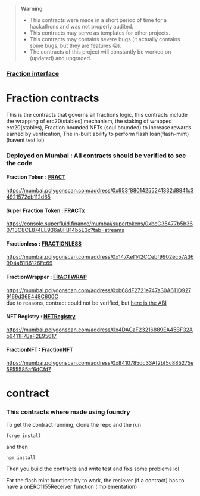 > **Warning**
>
> - This contracts were made in a short period of time for a hackathons and was not properly audited.
> - This contracts may serve as templates for other projects.
> - This contracts may contains severe bugs (it actually contains some bugs, but they are features 😝).
> - The contracts of this project will constantly be worked on (updated) and upgraded.

### [Fraction interface](https://github.com/0xPr0f/Fraction-interface/tree/maindev)

# Fraction contracts

This is the contracts that governs all fractions logic, this contracts include the wrapping of erc20(stables) mechanism, the staking of wrapped erc20(stables), Fraction bounded NFTs (soul bounded) to increase rewards earned by verification, The in-built ability to perform flash loan(flash-mint) (havent test lol)

### Deployed on Mumbai : All contracts should be verified to see the code

#### Fraction Token : [FRACT](https://mumbai.polygonscan.com/address/0x953f88014255241332d8841c34921572db112d65)

https://mumbai.polygonscan.com/address/0x953f88014255241332d8841c34921572db112d65

#### Super Fraction Token : [FRACTx](https://console.superfluid.finance/mumbai/supertokens/0xbcC35477b5b360713C8CE874EE936a0FB14b5E3c?tab=streams)

https://console.superfluid.finance/mumbai/supertokens/0xbcC35477b5b360713C8CE874EE936a0FB14b5E3c?tab=streams

#### Fractionless : [FRACTIONLESS](https://mumbai.polygonscan.com/address/0x147Aef142CCebf9902ec57A369D4aB1B6126Fc69)

https://mumbai.polygonscan.com/address/0x147Aef142CCebf9902ec57A369D4aB1B6126Fc69

#### FractionWrapper : [FRACTWRAP](https://mumbai.polygonscan.com/address/0xb68dF2721e747a30A611D9279169d36E448C600C)

https://mumbai.polygonscan.com/address/0xb68dF2721e747a30A611D9279169d36E448C600C  
due to reasons, contract could not be verified, but [here is the ABI](https://bafybeigggr4oxyghkgpx5o4gl23rsw4lugqewptuffegvps7uaoh44vqsy.ipfs.infura-ipfs.io/)

#### NFT Registry : [NFTRegistry](https://mumbai.polygonscan.com/address/0x4DACaF23216889EA45BF32Ab6411F7BaF2E95617)

https://mumbai.polygonscan.com/address/0x4DACaF23216889EA45BF32Ab6411F7BaF2E95617

#### FractionNFT : [FractionNFT](https://mumbai.polygonscan.com/address/0x8410785dc33Af2bf5c885275e5E55585af6dCfd7)

https://mumbai.polygonscan.com/address/0x8410785dc33Af2bf5c885275e5E55585af6dCfd7




# contract 
### This contracts where made using foundry

To get the contract running, clone the repo and the run 
```
forge install
```
and then 
```
npm install
``` 
Then you build the contracts and write test and fixs some problems lol


For the flash mint functionality to work, the reciever (if a contract) has to have a onERC1155Receiver function (implementation)
